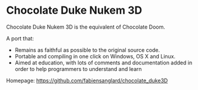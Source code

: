 Chocolate Duke Nukem 3D
=======================

Chocolate Duke Nukem 3D is the equivalent of Chocolate Doom.

A port that:
 * Remains as faithful as possible to the original source code.
 * Portable and compiling in one click on Windows, OS X and Linux.
 * Aimed at education, with lots of comments and documentation added in order to help programmers to understand and learn

Homepage: https://github.com/fabiensanglard/chocolate_duke3D
